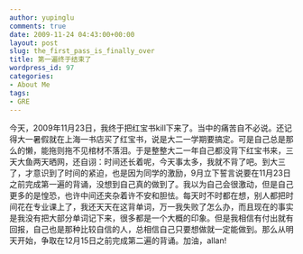 ```yaml
---
author: yupinglu
comments: true
date: 2009-11-24 04:43:00+00:00
layout: post
slug: the_first_pass_is_finally_over
title: 第一遍终于结束了
wordpress_id: 97
categories:
- About Me
tags:
- GRE
---
```


今天，2009年11月23日，我终于把红宝书kill下来了。当中的痛苦自不必说。还记得大一暑假就在上海一书店买了红宝书，说是大二一学期要搞定。可是自己总是那么的懒，能拖则拖不见棺材不落泪。于是整整大二一年自己都没背下红宝书来，三天大鱼两天晒网，还自诩：时间还长着呢，今天事太多，我就不背了吧。到大三了，才意识到了时间的紧迫，也是因为同学的激励，9月立下誓言说要在11月23日之前完成第一遍的背诵，没想到自己真的做到了。我以为自己会很激动，但是自己更多的是惶恐，也许中间还夹杂着许不安和胆怯。每天时不时都在想，别人都把时间花在专业课上了，我还天天在这背单词，万一我失败了怎么办，而且现在的事实是我没有把大部分单词记下来，很多都是一个大概的印象。但是我相信有付出就有回报，自己也是那种比较自信的人，总相信自己只要想做就一定能做到。那么从明天开始，争取在12月15日之前完成第二遍的背诵。加油，allan!
